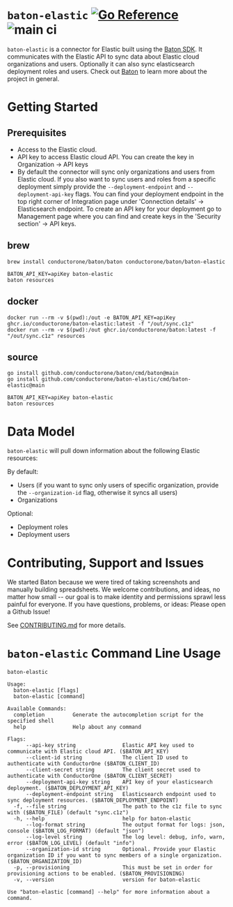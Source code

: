 # `baton-elastic` [![Go Reference](https://pkg.go.dev/badge/github.com/conductorone/baton-elastic.svg)](https://pkg.go.dev/github.com/conductorone/baton-elastic) ![main ci](https://github.com/conductorone/baton-elastic/actions/workflows/main.yaml/badge.svg)

`baton-elastic` is a connector for Elastic built using the [Baton SDK](https://github.com/conductorone/baton-sdk). It communicates with the Elastic API to sync data about Elastic cloud organizations and users. Optionally it can also sync elasticsearch deployment roles and users.
Check out [Baton](https://github.com/conductorone/baton) to learn more about the project in general.

# Getting Started

## Prerequisites

- Access to the Elastic cloud.
- API key to access Elastic cloud API. You can create the key in Organization -> API keys
- By default the connector will sync only organizations and users from Elastic cloud. If you also want to sync users and roles from a specific deployment simply provide the `--deployment-endpoint` and `--deployment-api-key` flags. You can find your deployment endpoint in the top right corner of Integration page under 'Connection details' -> Elasticsearch endpoint. To create an API key for your deployment go to Management page where you can find and create keys in the 'Security section' -> API keys.

## brew

```
brew install conductorone/baton/baton conductorone/baton/baton-elastic

BATON_API_KEY=apiKey baton-elastic
baton resources
```

## docker

```
docker run --rm -v $(pwd):/out -e BATON_API_KEY=apiKey ghcr.io/conductorone/baton-elastic:latest -f "/out/sync.c1z"
docker run --rm -v $(pwd):/out ghcr.io/conductorone/baton:latest -f "/out/sync.c1z" resources
```

## source

```
go install github.com/conductorone/baton/cmd/baton@main
go install github.com/conductorone/baton-elastic/cmd/baton-elastic@main

BATON_API_KEY=apiKey baton-elastic
baton resources
```

# Data Model

`baton-elastic` will pull down information about the following Elastic resources:

By default:
- Users (if you want to sync only users of specific organization, provide the `--organization-id` flag, otherwise it syncs all users)
- Organizations

Optional: 
- Deployment roles
- Deployment users

# Contributing, Support and Issues

We started Baton because we were tired of taking screenshots and manually building spreadsheets. We welcome contributions, and ideas, no matter how small -- our goal is to make identity and permissions sprawl less painful for everyone. If you have questions, problems, or ideas: Please open a Github Issue!

See [CONTRIBUTING.md](https://github.com/ConductorOne/baton/blob/main/CONTRIBUTING.md) for more details.

# `baton-elastic` Command Line Usage

```
baton-elastic

Usage:
  baton-elastic [flags]
  baton-elastic [command]

Available Commands:
  completion         Generate the autocompletion script for the specified shell
  help               Help about any command

Flags:
      --api-key string               Elastic API key used to communicate with Elastic cloud API. ($BATON_API_KEY)
      --client-id string             The client ID used to authenticate with ConductorOne ($BATON_CLIENT_ID)
      --client-secret string         The client secret used to authenticate with ConductorOne ($BATON_CLIENT_SECRET)
      --deployment-api-key string    API key of your elasticsearch deployment. ($BATON_DEPLOYMENT_API_KEY)
      --deployment-endpoint string   Elasticsearch endpoint used to sync deployment resources. ($BATON_DEPLOYMENT_ENDPOINT)
  -f, --file string                  The path to the c1z file to sync with ($BATON_FILE) (default "sync.c1z")
  -h, --help                         help for baton-elastic
      --log-format string            The output format for logs: json, console ($BATON_LOG_FORMAT) (default "json")
      --log-level string             The log level: debug, info, warn, error ($BATON_LOG_LEVEL) (default "info")
      --organization-id string       Optional. Provide your Elastic organization ID if you want to sync members of a single organization. ($BATON_ORGANIZATION_ID)
  -p, --provisioning                 This must be set in order for provisioning actions to be enabled. ($BATON_PROVISIONING)
  -v, --version                      version for baton-elastic

Use "baton-elastic [command] --help" for more information about a command.
```
